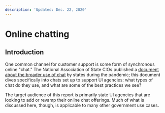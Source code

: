 ```yaml
---
description: 'Updated: Dec. 22, 2020'
---
```


# Online chatting

## Introduction

One common channel for customer support is some form of synchronous online "chat." The National Association of State CIOs published a [document about the broader use of chat](https://www.nascio.org/wp-content/uploads/2020/06/NASCIO_ChatbotsRespondtoCOVID-19.pdf) by states during the pandemic; this document dives specifically into chats set up to support UI agencies: what types of chat do they use, and what are some of the best practices we see?

The target audience of this report is primarily state UI agencies that are looking to add or revamp their online chat offerings. Much of what is discussed here, though, is applicable to many other government use cases. 

